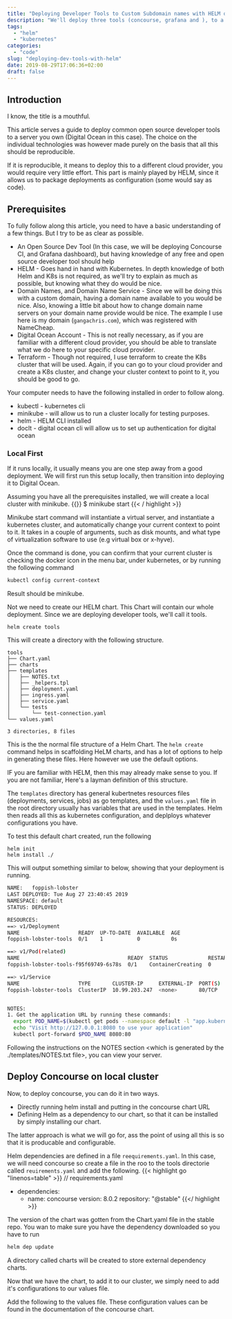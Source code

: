 ```yaml
---
title: "Deploying Developer Tools to Custom Subdomain names with HELM on Digital Ocean"
description: "We'll deploy three tools (concourse, grafana and ), to a custom subdomain name on  digital ocean using helm"
tags:
  - "helm"
  - "kubernetes"
categories:
  - "code"
slug: "deploying-dev-tools-with-helm"
date: 2019-08-29T17:06:36+02:00
draft: false
---
```



## Introduction
I know, the title is a mouthful. 

This article serves a guide to deploy common open source developer tools to a server you own (Digital Ocean in this case). The choice on the individual technologies was however made purely on the basis that all this should be reproducible. 

If it is reproducible, it means to deploy this to a different cloud provider, you would require very little effort. This part is mainly played by HELM, since it allows us to package deployments as configuration (some would say as code). 

## Prerequisites
To fully follow along this article, you need to have a basic understanding of a few things. But I try to be as clear as possible. 

- An Open Source Dev Tool (In this case, we will be deploying Concourse CI, and Grafana dashboard), but having knowledge of any free and open source developer tool should help
- HELM - Goes hand in hand with Kubernetes. In depth knowledge of both Helm and K8s is not required, as we'll try to explain as much as possible, but knowing what they do would be nice. 
- Domain Names, and Domain Name Service - Since we will be doing this with a custom domain, having a domain name available to you would be nice. Also, knowing a little bit about how to change domain name servers on your domain name provide would be nice. The example I use here is my domain (`gangachris.com`), which was registered with NameCheap.
- Digital Ocean Account - This is not really necessary, as if you are familiar with a different cloud provider, you should be able to translate what we do here to your specific cloud provider. 
- Terraform - Though not required, I use terraform to create the K8s cluster that will be used. Again, if you can go to your cloud provider and create a K8s cluster, and change your cluster context to point to it, you should be good to go.

 Your computer needs to have the following installed in order to follow along. 
  - kubectl - kubernetes cli
  - minikube - will allow us to run a cluster locally for testing purposes.
  - helm - HELM CLI installed
  - doclt - digital ocean cli will allow us to set up authentication for digital ocean


### Local First

 If it runs locally, it usually means you are one step away from a good deployment. We will first run this setup locally, then transition into deploying it to Digital Ocean. 

 Assuming you have all the prerequisites installed, we will create a local cluster with minikube. 
{{<highlight shell >}}
$ minikube start
{{< / highlight >}}


Minikube start command will instantiate a virtual server, and instantiate a kubernetes cluster, and automatically change your current context to point to it. It takes in a couple of arguments, such as disk mounts, and what type of virtualization software to use (e.g virtual box or x-hyve).

Once the command is done, you can confirm that your current cluster is checking the docker icon in the menu bar, under kubernetes, or by running the following command
```bash
kubectl config current-context
```
Result should be minikube.

Not we need to create our HELM chart. This Chart will contain our whole deployment. Since we are deploying developer tools, we'll call it tools. 
```
helm create tools
```

This will create a directory with the following structure.
```
tools
├── Chart.yaml
├── charts
├── templates
│   ├── NOTES.txt
│   ├── _helpers.tpl
│   ├── deployment.yaml
│   ├── ingress.yaml
│   ├── service.yaml
│   └── tests
│       └── test-connection.yaml
└── values.yaml

3 directories, 8 files

```

This is the the normal file structure of a Helm Chart. The `helm create` command helps in scaffolding HeLM charts, and has a lot of options to help in generating these files. Here however we use the default options. 

IF you are familiar with HELM, then this may already make sense to you. If you are not familiar, Here's a layman definition of this structure. 

The `templates` directory has general kubertnetes resources files (deployments, services, jobs) as go templates, and the `values.yaml` file in the root directory usually has variables that are used in the templates. Helm then reads all this as kubernetes configuration, and deplploys whatever configurations you have. 

To test this default chart created, run the following
```
helm init
helm install ./ 
```

This will output something similar to below, showing that your deployment is running.
```bash
NAME:   foppish-lobster
LAST DEPLOYED: Tue Aug 27 23:40:45 2019
NAMESPACE: default
STATUS: DEPLOYED

RESOURCES:
==> v1/Deployment
NAME                   READY  UP-TO-DATE  AVAILABLE  AGE
foppish-lobster-tools  0/1    1           0          0s

==> v1/Pod(related)
NAME                                   READY  STATUS             RESTARTS  AGE
foppish-lobster-tools-f95f69749-6s78s  0/1    ContainerCreating  0         0s

==> v1/Service
NAME                   TYPE       CLUSTER-IP     EXTERNAL-IP  PORT(S)  AGE
foppish-lobster-tools  ClusterIP  10.99.203.247  <none>       80/TCP   0s


NOTES:
1. Get the application URL by running these commands:
  export POD_NAME=$(kubectl get pods --namespace default -l "app.kubernetes.io/name=tools,app.kubernetes.io/instance=foppish-lobster" -o jsonpath="{.items[0].metadata.name}")
  echo "Visit http://127.0.0.1:8080 to use your application"
  kubectl port-forward $POD_NAME 8080:80
```

Following the instructions on the NOTES section <which is generated by the ./templates/NOTES.txt file>, you can view your server. 

## Deploy Concourse on local cluster
Now, to deploy concourse, you can do it in two ways. 

- Directly running helm install and putting in the concourse chart URL
- Defining Helm as a dependency to our chart, so that it can be installed by simply installing our chart.

The latter approach is what we will go for, ass the point of using all this is so that it is producable and configurable.

Helm dependencies are defined in a file `reequirements.yaml`. In this case, we will need concourse so create a file in the roo to the tools directorie called `reuirements.yaml` and add the following. 
{{< highlight go "linenos=table" >}}
// requirements.yaml
- dependencies:
  - name: concourse
    version: 8.0.2
    repository: "@stable"
{{</ highlight >}}

The version of the chart was gotten from the Chart.yaml file in the stable repo. You wan to make sure you have the dependency downloaded so you have to run
```bash
helm dep update
```

A directory called charts will be created to store external dependency charts. 

Now that we have the chart, to add it to our cluster, we simply need to add it's configurations to our values file. 

Add the following to the values file. These configuration values can be found in the documentation of the concourse chart.
